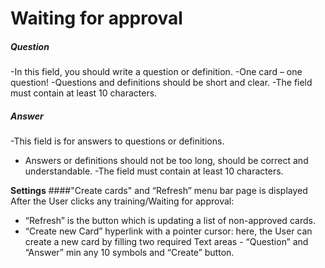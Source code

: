 # Waiting for approval

##### Question
-In this field, you should write a question or definition. 
-One card – one question!
-Questions and definitions should be short and clear.
-The field must contain at least 10 characters.
##### Answer
-This field is for answers to questions or definitions. 
- Answers or definitions should not be too long, should be correct and understandable.
-The field must contain at least 10 characters.
 

 

**Settings**
####"Create cards" and “Refresh” menu bar  page is displayed After the User clicks any training/Waiting for approval:
* “Refresh” is the button which is updating a list of non-approved cards.
* “Create new Card” hyperlink with a pointer cursor: here, the User can create a new card by filling two required Text areas -  “Question” and  “Answer” min any 10 symbols and “Create” button.

